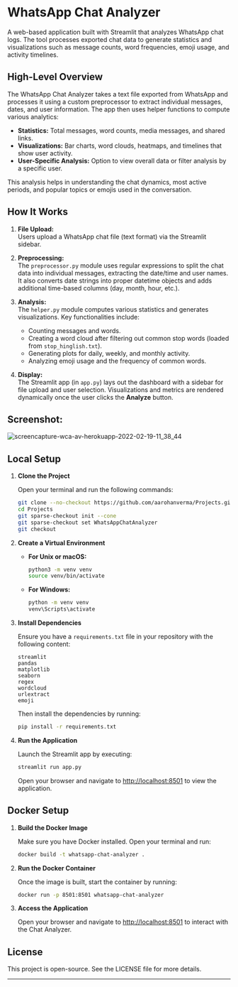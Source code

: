 # WhatsApp Chat Analyzer

A web-based application built with Streamlit that analyzes WhatsApp chat logs. The tool processes exported chat data to generate statistics and visualizations such as message counts, word frequencies, emoji usage, and activity timelines.

## High-Level Overview

The WhatsApp Chat Analyzer takes a text file exported from WhatsApp and processes it using a custom preprocessor to extract individual messages, dates, and user information. The app then uses helper functions to compute various analytics:
- **Statistics:** Total messages, word counts, media messages, and shared links.
- **Visualizations:** Bar charts, word clouds, heatmaps, and timelines that show user activity.
- **User-Specific Analysis:** Option to view overall data or filter analysis by a specific user.

This analysis helps in understanding the chat dynamics, most active periods, and popular topics or emojis used in the conversation.

## How It Works

1. **File Upload:**  
   Users upload a WhatsApp chat file (text format) via the Streamlit sidebar.

2. **Preprocessing:**  
   The `preprocessor.py` module uses regular expressions to split the chat data into individual messages, extracting the date/time and user names. It also converts date strings into proper datetime objects and adds additional time-based columns (day, month, hour, etc.).

3. **Analysis:**  
   The `helper.py` module computes various statistics and generates visualizations. Key functionalities include:
   - Counting messages and words.
   - Creating a word cloud after filtering out common stop words (loaded from `stop_hinglish.txt`).
   - Generating plots for daily, weekly, and monthly activity.
   - Analyzing emoji usage and the frequency of common words.

4. **Display:**  
   The Streamlit app (in `app.py`) lays out the dashboard with a sidebar for file upload and user selection. Visualizations and metrics are rendered dynamically once the user clicks the **Analyze** button.

## Screenshot:

![screencapture-wca-av-herokuapp-2022-02-19-11_38_44](https://user-images.githubusercontent.com/97247457/154789017-fea5b7a8-7a23-49b3-872b-7eef5857dd23.png)

## Local Setup

1. **Clone the Project**

    Open your terminal and run the following commands:
    ```bash
    git clone --no-checkout https://github.com/aarohanverma/Projects.git
    cd Projects
    git sparse-checkout init --cone
    git sparse-checkout set WhatsAppChatAnalyzer
    git checkout
    ```

2. **Create a Virtual Environment**

   - **For Unix or macOS:**
      ```bash
      python3 -m venv venv
      source venv/bin/activate
      ``` 
   - **For Windows:**
      ```bash
      python -m venv venv
      venv\Scripts\activate
      ```

3. **Install Dependencies**

   Ensure you have a `requirements.txt` file in your repository with the following content:
      ```
      streamlit
      pandas
      matplotlib
      seaborn
      regex
      wordcloud
      urlextract
      emoji
      ```
   Then install the dependencies by running:
      ```bash
      pip install -r requirements.txt
      ```

4. **Run the Application**

   Launch the Streamlit app by executing:
      ```bash
      streamlit run app.py
      ```

   Open your browser and navigate to [http://localhost:8501](http://localhost:8501) to view the application.

## Docker Setup

1. **Build the Docker Image**

   Make sure you have Docker installed. Open your terminal and run:
      ```bash
      docker build -t whatsapp-chat-analyzer .
      ```

2. **Run the Docker Container**

   Once the image is built, start the container by running:
      ```bash
      docker run -p 8501:8501 whatsapp-chat-analyzer
      ```

3. **Access the Application**

   Open your browser and navigate to [http://localhost:8501](http://localhost:8501) to interact with the Chat Analyzer.

## License

This project is open-source. See the LICENSE file for more details.

---